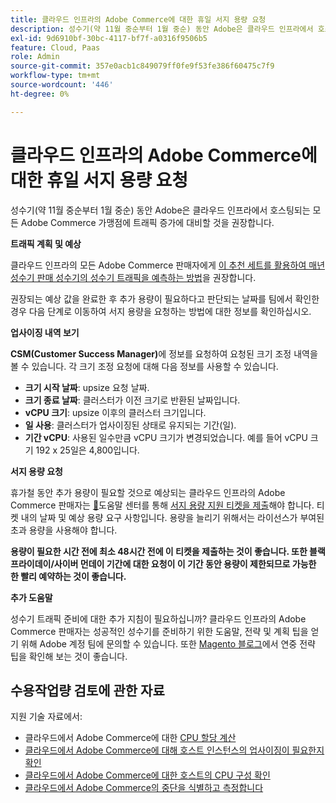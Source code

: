 ```yaml
---
title: 클라우드 인프라의 Adobe Commerce에 대한 휴일 서지 용량 요청
description: 성수기(약 11월 중순부터 1월 중순) 동안 Adobe은 클라우드 인프라에서 호스팅되는 모든 Adobe Commerce 가맹점에 트래픽 증가에 대비할 것을 권장합니다.
exl-id: 9d6910bf-30bc-4117-bf7f-a0316f9506b5
feature: Cloud, Paas
role: Admin
source-git-commit: 357e0acb1c849079ff0fe9f53fe386f60475c7f9
workflow-type: tm+mt
source-wordcount: '446'
ht-degree: 0%

---
```


# 클라우드 인프라의 Adobe Commerce에 대한 휴일 서지 용량 요청

성수기(약 11월 중순부터 1월 중순) 동안 Adobe은 클라우드 인프라에서 호스팅되는 모든 Adobe Commerce 가맹점에 트래픽 증가에 대비할 것을 권장합니다.

**트래픽 계획 및 예상**

클라우드 인프라의 모든 Adobe Commerce 판매자에게 [이 추천 세트를 활용하여 매년 성수기 판매 성수기의 성수기 트래픽을 예측하는 방법](https://business.adobe.com/blog/how-to/the-5-ps-of-peak-season-performance-a-guide-to-preparing-your-infrastructure-for-high-traffic)을 권장합니다.

권장되는 예상 값을 완료한 후 추가 용량이 필요하다고 판단되는 날짜를 팀에서 확인한 경우 다음 단계로 이동하여 서지 용량을 요청하는 방법에 대한 정보를 확인하십시오.

**업사이징 내역 보기**

**CSM(Customer Success Manager)**&#x200B;에 정보를 요청하여 요청된 크기 조정 내역을 볼 수 있습니다.
각 크기 조정 요청에 대해 다음 정보를 사용할 수 있습니다.

* **크기 시작 날짜**: upsize 요청 날짜.
* **크기 종료 날짜**: 클러스터가 이전 크기로 반환된 날짜입니다.
* **vCPU 크기**: upsize 이후의 클러스터 크기입니다.
* **일 사용**: 클러스터가 업사이징된 상태로 유지되는 기간(일).
* **기간 vCPU**: 사용된 일수만큼 vCPU 크기가 변경되었습니다. 예를 들어 vCPU 크기 192 x 25일은 4,800입니다.

**서지 용량 요청**

휴가철 동안 추가 용량이 필요할 것으로 예상되는 클라우드 인프라의 Adobe Commerce 판매자는 [&#128279;](/help/overview.md)도움말 센터를 통해 [서지 용량 지원 티켓을 제출](https://experienceleague.adobe.com/docs/commerce-knowledge-base/kb/how-to/how-to-request-temporary-magento-upsize.html)해야 합니다. 티켓 내의 날짜 및 예상 용량 요구 사항입니다. 용량을 늘리기 위해서는 라이선스가 부여된 초과 용량을 사용해야 합니다.

**용량이 필요한 시간 전에 최소 48시간 전에 이 티켓을 제출하는 것이 좋습니다. 또한 블랙 프라이데이/사이버 먼데이 기간에 대한 요청이 이 기간 동안 용량이 제한되므로 가능한 한 빨리 예약하는 것이 좋습니다.**


**추가 도움말**

성수기 트래픽 준비에 대한 추가 지침이 필요하십니까? 클라우드 인프라의 Adobe Commerce 판매자는 성공적인 성수기를 준비하기 위한 도움말, 전략 및 계획 팁을 얻기 위해 Adobe 계정 팀에 문의할 수 있습니다. 또한 [Magento 블로그](https://magento.com/blog)에서 연중 전략 팁을 확인해 보는 것이 좋습니다.

## 수용작업량 검토에 관한 자료

지원 기술 자료에서:

* 클라우드에서 Adobe Commerce에 대한 [CPU 할당 계산](https://experienceleague.adobe.com/docs/commerce-knowledge-base/kb/how-to/magento-commerce-cloud-cpu-allocation-calculation.html)
* [클라우드에서 Adobe Commerce에 대해 호스트 인스턴스의 업사이징이 필요한지 확인](https://experienceleague.adobe.com/docs/commerce-knowledge-base/kb/how-to/magento-commerce-cloud-check-if-upsize-for-hosts-instances-is-needed.html)
* [클라우드에서 Adobe Commerce에 대한 호스트의 CPU 구성 확인](https://experienceleague.adobe.com/docs/commerce-knowledge-base/kb/how-to/magento-commerce-cloud-check-hosts-cpu-configuration.html)
* [클라우드에서 Adobe Commerce의 중단을 식별하고 측정합니다](https://experienceleague.adobe.com/docs/commerce-knowledge-base/kb/how-to/how-to-identify-outages.html)
